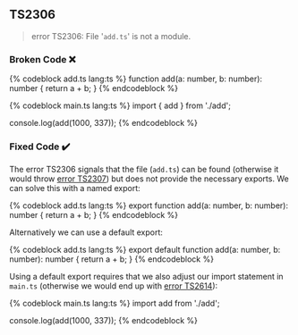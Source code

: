## TS2306

> error TS2306: File '`add.ts`' is not a module.

### Broken Code ❌

<!-- prettier-ignore-start -->
{% codeblock add.ts lang:ts %}
function add(a: number, b: number): number {
  return a + b;
}
{% endcodeblock %}
<!-- prettier-ignore-end -->

<!-- prettier-ignore-start -->
{% codeblock main.ts lang:ts %}
import { add } from './add';

console.log(add(1000, 337));
{% endcodeblock %}
<!-- prettier-ignore-end -->

### Fixed Code ✔️

The error TS2306 signals that the file (`add.ts`) can be found (otherwise it would throw [error TS2307](#TS2307)) but does not provide the necessary exports. We can solve this with a named export:

<!-- prettier-ignore-start -->
{% codeblock add.ts lang:ts %}
export function add(a: number, b: number): number {
  return a + b;
}
{% endcodeblock %}
<!-- prettier-ignore-end -->

Alternatively we can use a default export:

<!-- prettier-ignore-start -->
{% codeblock add.ts lang:ts %}
export default function add(a: number, b: number): number {
  return a + b;
}
{% endcodeblock %}
<!-- prettier-ignore-end -->

Using a default export requires that we also adjust our import statement in `main.ts` (otherwise we would end up with [error TS2614](#TS2614)):

<!-- prettier-ignore-start -->
{% codeblock main.ts lang:ts %}
import add from './add';

console.log(add(1000, 337));
{% endcodeblock %}
<!-- prettier-ignore-end -->
